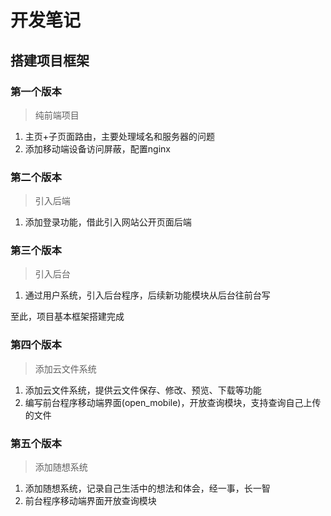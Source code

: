 # 开发笔记

## 搭建项目框架

### 第一个版本

> 纯前端项目

1. 主页+子页面路由，主要处理域名和服务器的问题
1. 添加移动端设备访问屏蔽，配置nginx

### 第二个版本

> 引入后端

1. 添加登录功能，借此引入网站公开页面后端

### 第三个版本

> 引入后台

1. 通过用户系统，引入后台程序，后续新功能模块从后台往前台写

至此，项目基本框架搭建完成

### 第四个版本

> 添加云文件系统

1. 添加云文件系统，提供云文件保存、修改、预览、下载等功能
2. 编写前台程序移动端界面(open_mobile)，开放查询模块，支持查询自己上传的文件

### 第五个版本

> 添加随想系统

1. 添加随想系统，记录自己生活中的想法和体会，经一事，长一智
2. 前台程序移动端界面开放查询模块
